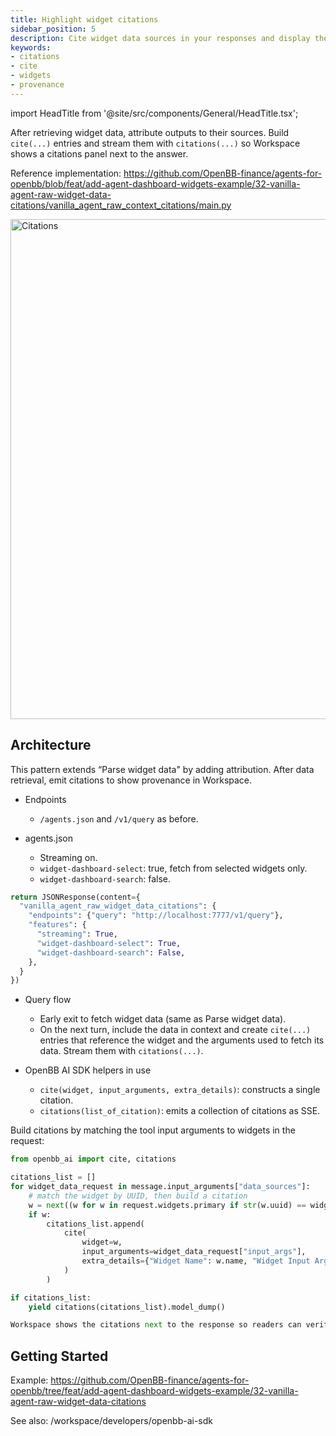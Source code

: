 ```yaml
---
title: Highlight widget citations
sidebar_position: 5
description: Cite widget data sources in your responses and display them in Workspace
keywords:
- citations
- cite
- widgets
- provenance
---
```


import HeadTitle from '@site/src/components/General/HeadTitle.tsx';

<HeadTitle title="AI Features — Highlight widget citations | OpenBB Workspace Docs" />

After retrieving widget data, attribute outputs to their sources. Build `cite(...)` entries and stream them with `citations(...)` so Workspace shows a citations panel next to the answer.

Reference implementation: https://github.com/OpenBB-finance/agents-for-openbb/blob/feat/add-agent-dashboard-widgets-example/32-vanilla-agent-raw-widget-data-citations/vanilla_agent_raw_context_citations/main.py

<img className="pro-border-gradient" width="800" alt="Citations" src="https://openbb-cms.directus.app/assets/0af85f66-b91f-476d-a231-973442a29957.png" />

## Architecture

This pattern extends “Parse widget data" by adding attribution. After data retrieval, emit citations to show provenance in Workspace.

- Endpoints
  - `/agents.json` and `/v1/query` as before.

- agents.json
  - Streaming on.
  - `widget-dashboard-select`: true, fetch from selected widgets only.
  - `widget-dashboard-search`: false.

```python
return JSONResponse(content={
  "vanilla_agent_raw_widget_data_citations": {
    "endpoints": {"query": "http://localhost:7777/v1/query"},
    "features": {
      "streaming": True,
      "widget-dashboard-select": True,
      "widget-dashboard-search": False,
    },
  }
})
```

- Query flow
  - Early exit to fetch widget data (same as Parse widget data).
  - On the next turn, include the data in context and create `cite(...)` entries that reference the widget and the arguments used to fetch its data. Stream them with `citations(...)`.

- OpenBB AI SDK helpers in use
  - `cite(widget, input_arguments, extra_details)`: constructs a single citation.
  - `citations(list_of_citation)`: emits a collection of citations as SSE.

Build citations by matching the tool input arguments to widgets in the request:

```python
from openbb_ai import cite, citations

citations_list = []
for widget_data_request in message.input_arguments["data_sources"]:
    # match the widget by UUID, then build a citation
    w = next((w for w in request.widgets.primary if str(w.uuid) == widget_data_request["widget_uuid"]), None)
    if w:
        citations_list.append(
            cite(
                widget=w,
                input_arguments=widget_data_request["input_args"],
                extra_details={"Widget Name": w.name, "Widget Input Arguments": widget_data_request["input_args"]},
            )
        )

if citations_list:
    yield citations(citations_list).model_dump()

Workspace shows the citations next to the response so readers can verify provenance.
```

## Getting Started

Example: https://github.com/OpenBB-finance/agents-for-openbb/tree/feat/add-agent-dashboard-widgets-example/32-vanilla-agent-raw-widget-data-citations

See also: /workspace/developers/openbb-ai-sdk
